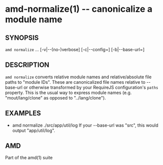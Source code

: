 amd-normalize(1) -- canonicalize a module name
==============================================


SYNOPSIS
--------

`amd normalize` <module>...  [-v|--(no-)verbose] [-c|--config=<path>]
                [-b|--base-url=<url>]


DESCRIPTION
-----------

`amd normalize` converts relative module names and relative/absolute file paths
to "module IDs". These are canonicalized file names relative to --base-url or
otherwise transformed by your RequireJS configuration's `paths` property. This
is the usual way to express module names (e.g. "mout/lang/clone" as opposed to
"../lang/clone").


EXAMPLES
--------

* amd normalize ./src/app/util/log
  If your --base-url was "src", this would output "app/util/log".


AMD
---

Part of the amd(1) suite
